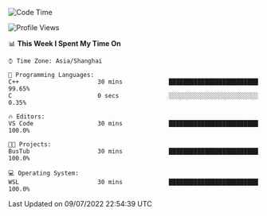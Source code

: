 <!--START_SECTION:waka-->
![Code Time](http://img.shields.io/badge/Code%20Time-154%20hrs%2015%20mins-blue)

![Profile Views](http://img.shields.io/badge/Profile%20Views-0-blue)

📊 **This Week I Spent My Time On** 

```text
⌚︎ Time Zone: Asia/Shanghai

💬 Programming Languages: 
C++                      30 mins             █████████████████████████   99.65% 
C                        0 secs              ░░░░░░░░░░░░░░░░░░░░░░░░░   0.35%

🔥 Editors: 
VS Code                  30 mins             █████████████████████████   100.0%

🐱‍💻 Projects: 
BusTub                   30 mins             █████████████████████████   100.0%

💻 Operating System: 
WSL                      30 mins             █████████████████████████   100.0%

```


 Last Updated on 09/07/2022 22:54:39 UTC
<!--END_SECTION:waka-->